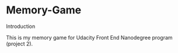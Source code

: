 # Memory-Game

Introduction

  This is my memory game for Udacity Front End Nanodegree program (project 2). 
